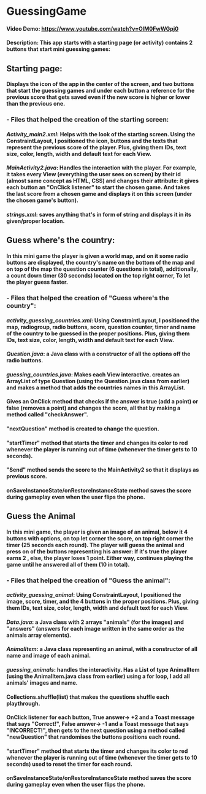 # GuessingGame
#### Video Demo:  <https://www.youtube.com/watch?v=OIM0FwWGpj0>
#### Description: This app starts with a starting page (or activity) contains 2 buttons that start mini guessing games:
## Starting page:
#### Displays the icon of the app in the center of the screen, and two buttons that start the guessing games and under each button a reference for the previous score that gets saved even if the new score is higher or lower than the previous one.
### - Files that helped the creation of the starting screen:
#### *Activity_main2.xml*: Helps with the look of the starting screen. Using the ConstraintLayout, I positioned the icon, buttons and the texts that represent the previous score of the player. Plus, giving them IDs, text size, color, length, width and default text for each View.
#### *MainActivity2.java*: Handles the interaction with the player. For example, it takes every View (everything the user sees on screen) by their id (almost same concept as HTML, CSS) and changes their attribute: it gives each button an "OnClick listener" to start the chosen game. And takes the last score from a chosen game and displays it on this screen (under the chosen game's button).
#### *strings.xml*: saves anything that's in form of string and displays it in its given/proper location.
## Guess where's the country:
#### In this mini game the player is given a world map, and on it some radio buttons are displayed, the country's name on the bottom of the map and on top of the map the question counter (6 questions in total), additionally, a count down timer (30 seconds) located on the top right corner, To let the player guess faster.
### - Files that helped the creation of "Guess where's the country":
#### *activity_guessing_countries.xml*: Using ConstraintLayout, I positioned the map, radiogroup, radio buttons, score, question counter, timer and name of the country to be guessed in the proper positions. Plus, giving them IDs, text size, color, length, width and default text for each View.
#### *Question.java*: a Java class with a constructor of all the options off the radio buttons.
#### *guessing_countries.java*: Makes each View interactive. creates an ArrayList of type Question (using the Question.java class from earlier) and makes a method that adds the countries names in this ArrayList. 
#### Gives an OnClick method that checks if the answer is true (add a point) or false (removes a point) and changes the score, all that by making a method called "checkAnswer". 
#### "nextQuestion" method is created to change the question.
#### "startTimer" method that starts the timer and changes its color to red whenever the player is running out of time (whenever the timer gets to 10 seconds).
#### "Send" method sends the score to the MainActivity2 so that it displays as previous score.
#### onSaveInstanceState/onRestoreInstanceState method saves the score during gameplay even when the user flips the phone.
## Guess the Animal
#### In this mini game, the player is given an image of an animal, below it 4 buttons with options, on top let corner the score, on top right corner the timer (25 seconds each round). The player will guess the animal and press on of the buttons representing his answer: If it's true the player earns 2 , else, the player loses 1 point. Either way, continues playing the game until he answered all of them (10 in total).
### - Files that helped the creation of "Guess the animal": 
#### *activity_guessing_animal*: Using ConstraintLayout, I positioned the image, score, timer, and the 4 buttons in the proper positions. Plus, giving them IDs, text size, color, length, width and default text for each View.
#### *Data.java*: a Java class with 2 arrays "animals" (for the images) and "answers" (answers for each image written in the same order as the animals array elements).
#### *AnimalItem*: a Java class representing an animal, with a constructor of all name and image of each animal.
#### *guessing_animals*: handles the interactivity. Has a List of type AnimalItem (using the AnimalItem.java class from earlier) using a for loop, I add all animals' images and name.
#### Collections.shuffle(list) that makes the questions shuffle each playthrough.
#### OnClick listener for each button, True answer-> +2 and a Toast message that says "Correct!", False answer-> -1 and a Toast message that says "INCORRECT!", then gets to the next question using a method called "newQuestion" that randomises the buttons positions each round.
#### "startTimer" method that starts the timer and changes its color to red whenever the player is running out of time (whenever the timer gets to 10 seconds) used to reset the timer for each round.
#### onSaveInstanceState/onRestoreInstanceState method saves the score during gameplay even when the user flips the phone.
